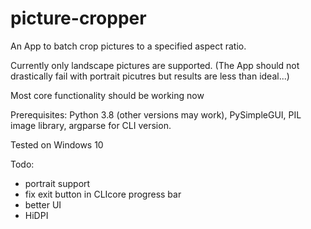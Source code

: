 # picture-cropper
An App to batch crop pictures to a specified aspect ratio.

Currently only landscape pictures are supported. (The App should not drastically fail with portrait picutres but results are less than ideal...)

Most core functionality should be working now

Prerequisites: Python 3.8 (other versions may work), PySimpleGUI, PIL image library, argparse for CLI version.

Tested on Windows 10

Todo:
 - portrait support
 - fix exit button in CLIcore progress bar
 - better UI
 - HiDPI
